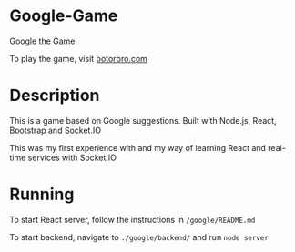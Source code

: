 # Google-Game
Google the Game

To play the game, visit [botorbro.com](botorbro.com)

# Description 
This is a game based on Google suggestions. Built with Node.js, React, Bootstrap and Socket.IO

This was my first experience with and my way of learning React and real-time services with Socket.IO

# Running
To start React server, follow the instructions in `/google/README.md`

To start backend, navigate to `./google/backend/` and run `node server`